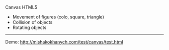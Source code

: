 Canvas HTML5

- Movement of figures (colo, square, triangle)
- Collision of objects
- Rotating objects

--------------------------------------

Demo: http://mishakokhanych.com/test/canvas/test.html